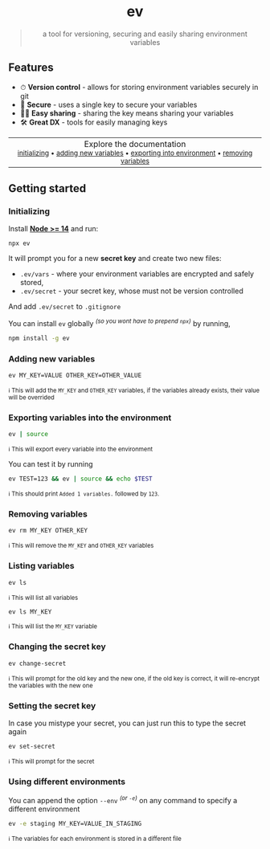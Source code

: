 <div align="center">

# ev
> a tool for versioning, securing and easily sharing environment variables

</div>

## Features
- ⏱ **Version control** - allows for storing environment variables securely in git
- 🔑 **Secure** - uses a single key to secure your variables
- 🧑‍💻 **Easy sharing** - sharing the key means sharing your variables
- 🛠 **Great DX** - tools for easily managing keys  

<p align="center">
  <table>
    <tbody>
      <td align="center">
        <img width="2000" height="0"><br>
        Explore the documentation<br>
        <sub>
        <a href="#initializing">initializing</a> • <a href="#adding-new-variables">adding new variables</a> • <a href="#exporting-variables-into-environment">exporting into environment</a> • <a href="#removing-variables">removing variables</a></sub><br>
        <img width="2000" height="0">
      </td>
    </tbody>
  </table>
</p>

## Getting started

### Initializing

Install [**Node >= 14**](https://nodejs.org/en/) and run:
```
npx ev
```
It will prompt you for a new **secret key** and create two new files:
  - `.ev/vars` - where your environment variables are encrypted and safely stored,
  - `.ev/secret` - your secret key, whose must not be version controlled

And add `.ev/secret` to `.gitignore`

You can install `ev` globally <sup>*(so you wont have to prepend `npx`)*</sup> by running,
```bash
npm install -g ev
```

### Adding new variables
```bash
ev MY_KEY=VALUE OTHER_KEY=OTHER_VALUE
```
<sup>ℹ This will add the `MY_KEY` and `OTHER_KEY` variables, if the variables already exists, their value will be overrided</sup>


### Exporting variables into the environment
```bash
ev | source
```
<sup>ℹ This will export every variable into the environment</sup>

You can test it by running

```bash
ev TEST=123 && ev | source && echo $TEST
```
<sup>ℹ This should print `Added 1 variables.` followed by `123`.</sup>

### Removing variables
```bash
ev rm MY_KEY OTHER_KEY
```
<sup>ℹ This will remove the `MY_KEY` and `OTHER_KEY` variables</sup>

### Listing variables
```bash
ev ls
```
<sup>ℹ This will list all variables</sup>
```bash
ev ls MY_KEY
```
<sup>ℹ This will list the `MY_KEY` variable</sup>

### Changing the secret key
```bash
ev change-secret
```
<sup>ℹ This will prompt for the old key and the new one, if the old key is correct, it will re-encrypt the variables with the new one</sup>


### Setting the secret key
In case you mistype your secret, you can just run this to type the secret again
```bash
ev set-secret
```
<sup>ℹ This will prompt for the secret</sup>

### Using different environments
You can append the option `--env` <sup>*(or `-e`)*</sup> on any command to specify a different environment
```bash
ev -e staging MY_KEY=VALUE_IN_STAGING
```
<sup>ℹ The variables for each environment is stored in a different file</sup>


